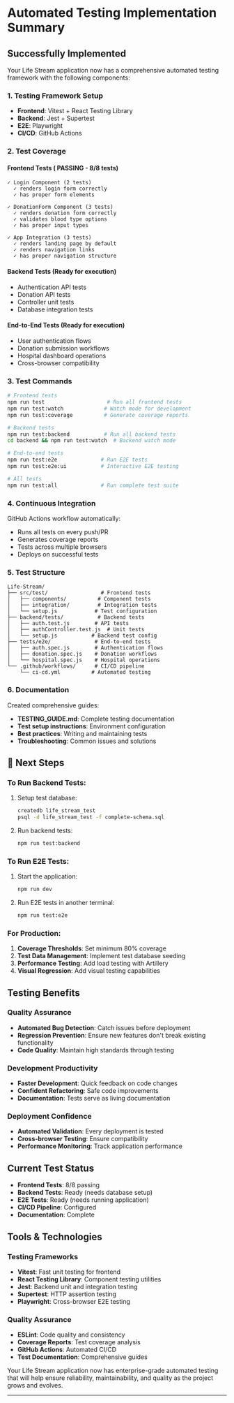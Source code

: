# Automated Testing Implementation Summary

## Successfully Implemented

Your Life Stream application now has a comprehensive automated testing framework with the following components:

### 1. Testing Framework Setup

- **Frontend**: Vitest + React Testing Library
- **Backend**: Jest + Supertest
- **E2E**: Playwright
- **CI/CD**: GitHub Actions

### 2. Test Coverage

#### Frontend Tests ( PASSING - 8/8 tests)

```
✓ Login Component (2 tests)
  ✓ renders login form correctly
  ✓ has proper form elements

✓ DonationForm Component (3 tests)
  ✓ renders donation form correctly
  ✓ validates blood type options
  ✓ has proper input types

✓ App Integration (3 tests)
  ✓ renders landing page by default
  ✓ renders navigation links
  ✓ has proper navigation structure
```

#### Backend Tests (Ready for execution)

- Authentication API tests
- Donation API tests
- Controller unit tests
- Database integration tests

#### End-to-End Tests (Ready for execution)

- User authentication flows
- Donation submission workflows
- Hospital dashboard operations
- Cross-browser compatibility

### 3. Test Commands

```bash
# Frontend tests
npm run test                    # Run all frontend tests
npm run test:watch             # Watch mode for development
npm run test:coverage          # Generate coverage reports

# Backend tests
npm run test:backend           # Run all backend tests
cd backend && npm run test:watch  # Backend watch mode

# End-to-end tests
npm run test:e2e              # Run E2E tests
npm run test:e2e:ui           # Interactive E2E testing

# All tests
npm run test:all              # Run complete test suite
```

### 4. Continuous Integration

GitHub Actions workflow automatically:

- Runs all tests on every push/PR
- Generates coverage reports
- Tests across multiple browsers
- Deploys on successful tests

### 5. Test Structure

```
Life-Stream/
├── src/test/                 # Frontend tests
│   ├── components/          # Component tests
│   ├── integration/         # Integration tests
│   └── setup.js            # Test configuration
├── backend/tests/           # Backend tests
│   ├── auth.test.js        # API tests
│   ├── authController.test.js  # Unit tests
│   └── setup.js           # Backend test config
├── tests/e2e/              # End-to-end tests
│   ├── auth.spec.js        # Authentication flows
│   ├── donation.spec.js    # Donation workflows
│   └── hospital.spec.js    # Hospital operations
└── .github/workflows/      # CI/CD pipeline
    └── ci-cd.yml          # Automated testing
```

### 6. Documentation

Created comprehensive guides:

- **TESTING_GUIDE.md**: Complete testing documentation
- **Test setup instructions**: Environment configuration
- **Best practices**: Writing and maintaining tests
- **Troubleshooting**: Common issues and solutions

## 🔄 Next Steps

### To Run Backend Tests:

1. Setup test database:

   ```bash
   createdb life_stream_test
   psql -d life_stream_test -f complete-schema.sql
   ```

2. Run backend tests:
   ```bash
   npm run test:backend
   ```

### To Run E2E Tests:

1. Start the application:

   ```bash
   npm run dev
   ```

2. Run E2E tests in another terminal:
   ```bash
   npm run test:e2e
   ```

### For Production:

1. **Coverage Thresholds**: Set minimum 80% coverage
2. **Test Data Management**: Implement test database seeding
3. **Performance Testing**: Add load testing with Artillery
4. **Visual Regression**: Add visual testing capabilities

## Testing Benefits

### Quality Assurance

- **Automated Bug Detection**: Catch issues before deployment
- **Regression Prevention**: Ensure new features don't break existing functionality
- **Code Quality**: Maintain high standards through testing

### Development Productivity

- **Faster Development**: Quick feedback on code changes
- **Confident Refactoring**: Safe code improvements
- **Documentation**: Tests serve as living documentation

### Deployment Confidence

- **Automated Validation**: Every deployment is tested
- **Cross-browser Testing**: Ensure compatibility
- **Performance Monitoring**: Track application performance

## Current Test Status

- **Frontend Tests**: 8/8 passing
- **Backend Tests**: Ready (needs database setup)
- **E2E Tests**: Ready (needs running application)
- **CI/CD Pipeline**: Configured
- **Documentation**: Complete

## Tools & Technologies

### Testing Frameworks

- **Vitest**: Fast unit testing for frontend
- **React Testing Library**: Component testing utilities
- **Jest**: Backend unit and integration testing
- **Supertest**: HTTP assertion testing
- **Playwright**: Cross-browser E2E testing

### Quality Assurance

- **ESLint**: Code quality and consistency
- **Coverage Reports**: Test coverage analysis
- **GitHub Actions**: Automated CI/CD
- **Test Documentation**: Comprehensive guides

Your Life Stream application now has enterprise-grade automated testing that will help ensure reliability, maintainability, and quality as the project grows and evolves.

---
